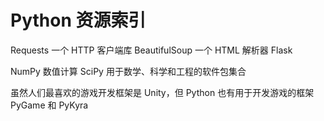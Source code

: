 # Python 资源索引

Requests 一个 HTTP 客户端库
BeautifulSoup 一个 HTML 解析器
Flask 

NumPy 数值计算
SciPy 用于数学、科学和工程的软件包集合

虽然人们最喜欢的游戏开发框架是 Unity，但 Python 也有用于开发游戏的框架 PyGame 和 PyKyra





